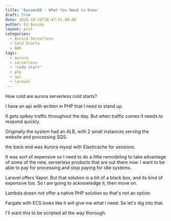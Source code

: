 ```yaml
---
title: 'DynamoDB - What You Need to Know'
draft: true
date: 2020-10-30T20:47:51-08:00
author: Ed Anisko
layout: post
categories:
  - Aurora Serverless
  - Cold Starts
  - AWS
tags:
  - aurora 
  - serverless 
  - 'code start'
  - php 
  - api
  - laravel  
---
```

How cold are aurora serverless cold starts?

I have an api with written in PHP that I need to stand up.

It gets spikey traffic throughout the day.  But when traffic comes it needs to respond quickly.

<!--more-->

Originally the system had an ALB, with 2 small instances serving the website and processing SQS.

the back end was Aurora mysql with Elasticache for sessions.

It was sort of expensive so I need to do a little remodeling to take advantage of some of the new, serverless products that are out there now.  I want to be able to pay for processing and stop paying for idle systems.

Laravel offers Vapor.  But that solution is a bit of a black box, and its kind of expensive too. So I am going to acknowledge it, then move on.  

Lambda doesn not offer a native PHP solution so that's not an option.   

Fargate with ECS looks like it will give me what I need.   So let's dig into that. 

I'll want this to be scripted all the way thorough.




